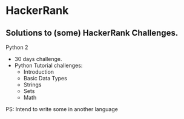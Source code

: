 # HackerRank

## Solutions to (some) HackerRank Challenges.

Python 2

* 30 days challenge.
* Python Tutorial challenges:
  * Introduction
  * Basic Data Types
  * Strings
  * Sets
  * Math

PS: Intend to write some in another language

